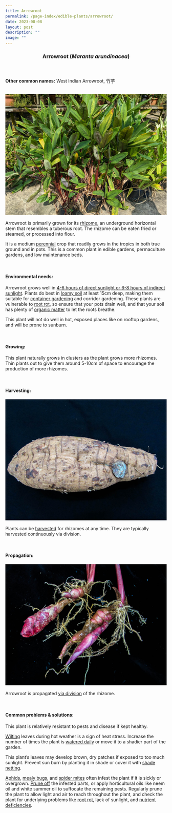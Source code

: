 ```yaml
---
title: Arrowroot
permalink: /page-index/edible-plants/arrowroot/
date: 2023-08-08
layout: post
description: ""
image: ""
---
```

<header>
	<h3>Arrowroot (<em>Maranta arundinacea</em>)</h3>
</header>
	
<section>
	<p><strong>Other common names:</strong> West Indian Arrowroot, 竹芋</p>
	<br>
</section>

<section>
	<img title="Arrowroot plants growing in polybags. Photo by Jacqueline Chua." src="/images/Plants/arrowroot_jacquelinechua.jpg">
	<p>Arrowroot is primarily grown for its <a href="/learn-more-about-gardening/glossary/#r">rhizome</a>, an underground horizontal stem that resembles a tuberous root. The rhizome can be eaten fried or steamed, or processed into flour.</p>
	<p>It is a medium <a href="/learn-more-about-gardening/glossary/#p">perennial</a> crop that readily grows in the tropics in both true ground and in pots. This is a common plant in edible gardens, permaculture gardens, and low maintenance beds.</p>       
	<br>
</section>

<section>
	<h4>Environmental needs:</h4>
	<p>Arrowroot grows well in <a href="/page-index/horticulture-techniques/gauging-light/">4-6 hours of direct sunlight or 6-8 hours of indirect sunlight</a>. Plants do best in <a href="/page-index/horticulture-techniques/soil/">loamy soil</a> at least 15cm deep, making them suitable for <a href="/page-index/horticulture-techniques/planting-in-containers/">container gardening</a> and corridor gardening. These plants are vulnerable to <a href="/page-index/plant-problems/root-rot/">root rot</a>, so ensure that your pots drain well, and that your soil has plenty of <a href="/page-index/horticulture-techniques/soil-amendments/">organic matter</a> to let the roots breathe.</p>
<p>This plant will not do well in hot, exposed places like on rooftop gardens, and will be prone to sunburn.</p>
	<br>
</section>

<section>
  <h4>Growing:</h4>
	<p>This plant naturally grows in clusters as the plant grows more rhizomes. Thin plants out to give them around 5-10cm of space to encourage the production of more rhizomes. </p>
	<br>
</section>

<section>
	<h4>Harvesting:</h4>
		<img title="A mature arrowroot rhizome that has been harvested. Photo by Victoria Lim." src="/images/Plants/arrowroot%20(2)_victorialim.jpg">
	<p>Plants can be <a href="/page-index/horticulture-techniques/harvesting-hygiene/">harvested</a> for rhizomes at any time. They are typically harvested continuously via division.</p>
	<br>
</section>

<section>
	<h4>Propagation:</h4>
			<img title="Young Arrowroot rhizomes. Photo by Victoria Lim." src="/images/Plants/arrowroot%20(1)_victorialim.jpg">
	<p>Arrowroot is propagated <a href="/page-index/horticulture-techniques/propagating-by-division/">via division</a> of the rhizome.</p>
	<br>
</section>

<section>
	<h4>Common problems &amp; solutions:</h4>
	<p>This plant is relatively resistant to pests and disease if kept healthy.</p>
	<p><a href="/page-index/plant-problems/wilting/">Wilting</a> leaves during hot weather is a sign of heat stress. Increase the number of times the plant is <a href="/page-index/horticulture-techniques/watering/">watered daily</a> or move it to a shadier part of the garden.</p>
	<p>This plant’s leaves may develop brown, dry patches if exposed to too much sunlight. Prevent sun burn by planting it in shade or cover it with <a href="/page-index/hardscapes/netting/">shade netting</a>.</p>
	<p><a href="/page-index/pests/aphids/">Aphids</a>, <a href="/page-index/pests/mealy-bugs/">mealy bugs</a>, and <a href="/page-index/pests/spider-mites/">spider mites</a> often infest the plant if it is sickly or overgrown. <a href="/page-index/horticulture-techniques/pruning/">Prune off</a> the infested parts, or apply horticultural oils like neem oil and white summer oil to suffocate the remaining pests. Regularly prune the plant to allow light and air to reach throughout the plant, and check the plant for underlying problems like <a href="/page-index/plant-problems/root-rot/">root rot</a>, lack of sunlight, and <a href="/page-index/plant-problems/nutrient-deficiencies/">nutrient deficiencies</a>.</p>
	<br>
</section>
